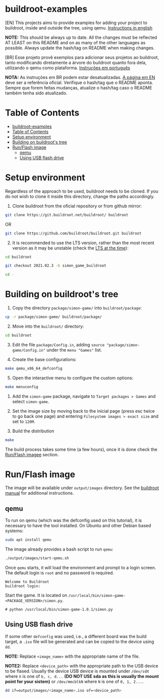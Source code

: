 # buildroot-examples

[EN]
This projects aims to provide examples for adding your project to buildroot, inside and outside the tree, using qemu.
[Instructions in english](README.md)

**NOTE:** This should be always up to date. All the changes must be reflected AT LEAST on this README and on as many of the other languages as possible.
Always update the hash/tag on README when making changes.

[BR]
Esse projeto provê exemplos para adicionar seus projetos ao buildroot, tanto modificando diretamente a árvore do buildroot quanto fora dela, utilizando o qemu como plataforma.
[Instruções em português](README.pt-br.md)

**NOTA:** As instruções em BR podem estar desatualizadas. [A página em EN](README.md) deve ser a referência oficial. Verifique o hash/tag que o README aponta.
Sempre que forem feitas mudanças, atualize o hash/tag caso o README também tenha sido atualizado.


# Table of Contents
- [buildroot-examples](#buildroot-examples)
- [Table of Contents](#table-of-contents)
- [Setup environment](#setup-environment)
- [Building on buildroot's tree](#building-on-buildroots-tree)
- [Run/Flash image](#runflash-image)
  - [qemu](#qemu)
  - [Using USB flash drive](#using-usb-flash-drive)

# Setup environment
Regardless of the approach to be used, buildroot needs to be cloned.
If you do not wish to clone it inside this directory, change the paths accordingly.

1. Clone buildroot from the oficial repository or from github mirror:
```bash
git clone https://git.buildroot.net/buildroot/ buildroot
```
OR
```bash
git clone https://github.com/buildroot/buildroot.git buildroot
```

2. It is recommended to use the LTS version, rather than the most recent version as it may be unstable (check the [LTS at the time](https://buildroot.org/download.html)):
```bash
cd buildroot

git checkout 2021.02.3 -b simon_game_buildroot

cd -
```

# Building on buildroot's tree
1. Copy the directory `package/simon-game/` into `buildroot/package`:
```bash
cp -r package/simon-game/ buildroot/package/
```

2. Move into the `buildroot/` directory:
```bash
cd buildroot
```

3. Edit the file `package/Config.in`, adding `source "package/simon-game/Config.in"` under the `menu "Games"` list.

4. Create the base configurations:
```bash
make qemu_x86_64_defconfig
```

5. Open the interactive menu to configure the custom options:
```bash
make menuconfig
```

  1. Add the `simon-game` package, navigate to `Target packages > Games` and select `simon-game`.

  2. Set the image size by moving back to the inicial page (press esc twice to go back one page) and entering `Filesystem images > exact size` and set to `120M`.

6. Build the distribution
```bash
make
```
The build process takes some time (a few hours), once it is done check the [Run/Flash imagee](#runflash-image) section.

# Run/Flash image

The image will be available under `output/images` directory. See the [buildroot manual](https://buildroot.org/downloads/manual/manual.html#_boot_the_generated_images) for additional instructions.

## qemu

To run on qemu (which was the defconfig used on this tutorial), it is necessary to have the tool installed.
On Ubuntu and other Debian based systems:
```bash
sudo apt install qemu
```

The image already provides a bash script to run `qemu`:
```bash
./output/images/start-qemu.sh
```

Once `qemu` starts, it will load the environment and prompt to a login screen. The default login is `root` and no password is required.
```
Welcome to Buildroot
buildroot login:
```

Start the game. It is located on `/usr/local/bin/simon-game-<PACKAGE_VERSION>/simon.py`.
```
# python /usr/local/bin/simon-game-1.0.1/simon.py
```

## Using USB flash drive

If some other `defconfig` was used, i.e., a different board was the build target, a `.iso` file will be generated and can be copied to the device using `dd`.

**NOTE:** Replace `<image_name>` with the appropriate name of the file.

**NOTE2:** Replace `<device_path>` with the appropriate path to the USB device to be flased. Usually the device USB device is mounted under `/dev/sdX` where `X` is one of `b, c, d...` **(DO NOT USE sda as this is usually the mount point for your sistem)** or `/dev/mmcblkN` where `N` is one of `0, 1, 2...`.
```bash
dd if=output/images/<image_name>.iso of=<device_path>
```
